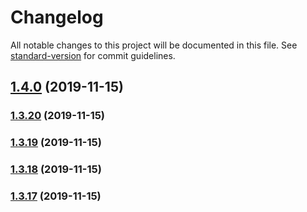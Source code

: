 # Changelog

All notable changes to this project will be documented in this file. See [standard-version](https://github.com/conventional-changelog/standard-version) for commit guidelines.

## [1.4.0](https://github.com/qbitartifacts/rec-api/compare/v1.3.20...v1.4.0) (2019-11-15)

### [1.3.20](https://github.com/qbitartifacts/rec-api/compare/v1.3.19...v1.3.20) (2019-11-15)

### [1.3.19](https://github.com/qbitartifacts/rec-api/compare/v1.3.18...v1.3.19) (2019-11-15)

### [1.3.18](https://github.com/qbitartifacts/rec-api/compare/v1.3.17...v1.3.18) (2019-11-15)

### [1.3.17](https://github.com/qbitartifacts/rec-api/compare/v1.3.16...v1.3.17) (2019-11-15)
